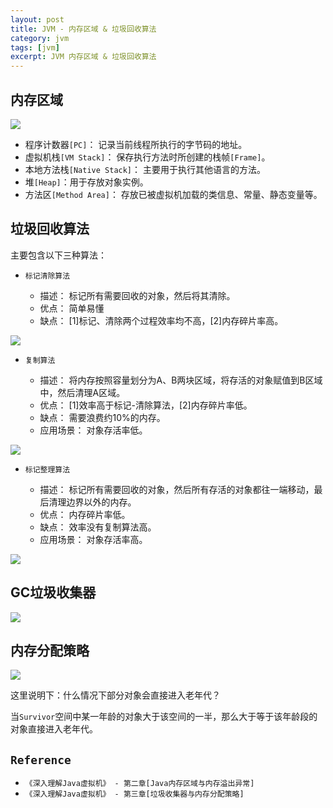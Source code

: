 ```yaml
---
layout: post
title: JVM - 内存区域 & 垃圾回收算法
category: jvm
tags: [jvm]
excerpt: JVM 内存区域 & 垃圾回收算法
---
```


## 内存区域  

![](https://yyc-images.oss-cn-beijing.aliyuncs.com/JVM_internal_area.png)  


- 程序计数器`[PC]`： 记录当前线程所执行的字节码的地址。  
- 虚拟机栈`[VM Stack]`： 保存执行方法时所创建的栈帧`[Frame]`。  
- 本地方法栈`[Native Stack]`： 主要用于执行其他语言的方法。  
- 堆`[Heap]`：用于存放对象实例。  
- 方法区`[Method Area]`： 存放已被虚拟机加载的类信息、常量、静态变量等。  


## 垃圾回收算法  

主要包含以下三种算法：  

- `标记清除算法`  

    - 描述： 标记所有需要回收的对象，然后将其清除。  
    - 优点： 简单易懂  
    - 缺点： [1]标记、清除两个过程效率均不高，[2]内存碎片率高。  

![](https://yyc-images.oss-cn-beijing.aliyuncs.com/mark-sweep.png)  


- `复制算法`  

    - 描述： 将内存按照容量划分为A、B两块区域，将存活的对象赋值到B区域中，然后清理A区域。  
    - 优点： [1]效率高于标记-清除算法，[2]内存碎片率低。  
    - 缺点： 需要浪费约10%的内存。  
    - 应用场景： 对象存活率低。  

![](https://yyc-images.oss-cn-beijing.aliyuncs.com/copying.png)  


- `标记整理算法`  

    - 描述： 标记所有需要回收的对象，然后所有存活的对象都往一端移动，最后清理边界以外的内存。  
    - 优点： 内存碎片率低。  
    - 缺点： 效率没有复制算法高。  
    - 应用场景： 对象存活率高。

![](https://yyc-images.oss-cn-beijing.aliyuncs.com/mark-compact.png)  


## GC垃圾收集器  

![](https://yyc-images.oss-cn-beijing.aliyuncs.com/JVM_garbage_collectors.png)  

## 内存分配策略  

![](https://yyc-images.oss-cn-beijing.aliyuncs.com/JVM_memory_allocate_strategy.png)  

这里说明下：什么情况下部分对象会直接进入老年代？  

当`Survivor`空间中某一年龄的对象大于该空间的一半，那么大于等于该年龄段的对象直接进入老年代。  


## `Reference`  
- `《深入理解Java虚拟机》 - 第二章[Java内存区域与内存溢出异常]`  
- `《深入理解Java虚拟机》 - 第三章[垃圾收集器与内存分配策略]`  